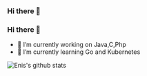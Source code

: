 ### Hi there 👋

<!--
**enisyalcin/enisyalcin** is a ✨ _special_ ✨ repository because its `README.md` (this file) appears on your GitHub profile.

Here are some ideas to get you started:

- 🔭 I’m currently working on ...
- 🌱 I’m currently learning ...
- 👯 I’m looking to collaborate on ...
- 🤔 I’m looking for help with ...
- 💬 Ask me about ...
- 📫 How to reach me: ...
- 😄 Pronouns: ...
- ⚡ Fun fact: ...
-->

### Hi there 👋

- 🔭 I’m currently working on Java,C,Php
- 🌱 I’m currently learning Go and Kubernetes

![Enis's github stats](https://github-readme-stats.vercel.app/api?username=enisyalcin&theme=blue-green&show_icons=true)
